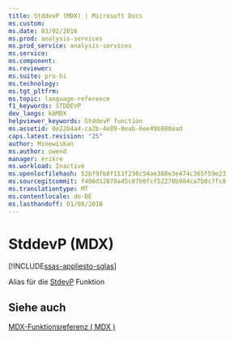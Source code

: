 ```yaml
---
title: StddevP (MDX) | Microsoft Docs
ms.custom: 
ms.date: 03/02/2016
ms.prod: analysis-services
ms.prod_service: analysis-services
ms.service: 
ms.component: 
ms.reviewer: 
ms.suite: pro-bi
ms.technology: 
ms.tgt_pltfrm: 
ms.topic: language-reference
f1_keywords: STDDEVP
dev_langs: kbMDX
helpviewer_keywords: StddevP function
ms.assetid: 0e22b4a4-ca2b-4e89-8eab-6ee49b888ead
caps.latest.revision: "25"
author: Minewiskan
ms.author: owend
manager: erikre
ms.workload: Inactive
ms.openlocfilehash: 52bf9fb8f153f236c54ae388e3e474c365f59e23
ms.sourcegitcommit: f486d12078a45c87b0fcf52270b904ca7b0c7fc8
ms.translationtype: MT
ms.contentlocale: de-DE
ms.lasthandoff: 01/08/2018
---
```

# <a name="stddevp-mdx"></a>StddevP (MDX)
[!INCLUDE[ssas-appliesto-sqlas](../includes/ssas-appliesto-sqlas.md)]

  Alias für die [StdevP](../mdx/stdevp-mdx.md) Funktion  
  
## <a name="see-also"></a>Siehe auch  
 [MDX-Funktionsreferenz &#40; MDX &#41;](../mdx/mdx-function-reference-mdx.md)  
  
  
